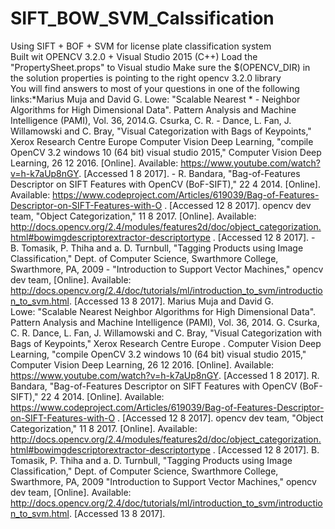 # SIFT_BOW_SVM_Calssification
Using SIFT + BOF + SVM for license plate classification system  
Built wit OPENCV 3.2.0 + Visual Studio 2015 (C++) 
Load the "PropertySheet.props" to Visual studio 
Make sure the $(OPENCV_DIR) in the solution properties is pointing to the right opencv 3.2.0 library  
You will find answers to most of your questions in one of the following links:*Marius Muja and David G. Lowe: "Scalable Nearest *  -  Neighbor Algorithms for High Dimensional Data". Pattern Analysis and Machine Intelligence (PAMI), Vol. 36, 2014.G. Csurka, C. R. -  Dance, L. Fan, J. Willamowski and C. Bray, "Visual Categorization with Bags of Keypoints," Xerox Research Centre Europe    Computer Vision Deep Learning, "compile OpenCV 3.2 windows 10 (64 bit) visual studio 2015," Computer Vision Deep Learning, 26 12 2016. [Online]. Available: https://www.youtube.com/watch?v=h-k7aUp8nGY.  [Accessed 1 8 2017].                                         - R. Bandara, "Bag-of-Features Descriptor on SIFT Features with OpenCV (BoF-SIFT)," 22 4 2014. [Online]. Available: https://www.codeproject.com/Articles/619039/Bag-of-Features-Descriptor-on-SIFT-Features-with-O . [Accessed 12 8 2017].             opencv dev team, "Object Categorization," 11 8 2017. [Online]. Available: http://docs.opencv.org/2.4/modules/features2d/doc/object_categorization.html#bowimgdescriptorextractor-descriptortype . [Accessed 12 8 2017].                                                                                                                            -  B. Tomasik, P. Thiha and a. D. Turnbull, "Tagging Products using Image Classification," Dept. of Computer Science, Swarthmore College, Swarthmore, PA, 2009                                                                                                      -  "Introduction to Support Vector Machines," opencv dev team, [Online]. Available: http://docs.opencv.org/2.4/doc/tutorials/ml/introduction_to_svm/introduction_to_svm.html.  [Accessed 13 8 2017].
    Marius Muja and David G. Lowe: "Scalable Nearest Neighbor Algorithms for High Dimensional Data". Pattern Analysis and Machine Intelligence (PAMI), Vol. 36, 2014.
    G. Csurka, C. R. Dance, L. Fan, J. Willamowski and C. Bray, "Visual Categorization with Bags of Keypoints," Xerox Research Centre Europe .
    Computer Vision Deep Learning, "compile OpenCV 3.2 windows 10 (64 bit) visual studio 2015," Computer Vision Deep Learning, 26 12 2016. [Online]. Available: https://www.youtube.com/watch?v=h-k7aUp8nGY.  [Accessed 1 8 2017].
    R. Bandara, "Bag-of-Features Descriptor on SIFT Features with OpenCV (BoF-SIFT)," 22 4 2014. [Online]. Available: https://www.codeproject.com/Articles/619039/Bag-of-Features-Descriptor-on-SIFT-Features-with-O . [Accessed 12 8 2017].
    opencv dev team, "Object Categorization," 11 8 2017. [Online]. Available: http://docs.opencv.org/2.4/modules/features2d/doc/object_categorization.html#bowimgdescriptorextractor-descriptortype . [Accessed 12 8 2017].
    B. Tomasik, P. Thiha and a. D. Turnbull, "Tagging Products using Image Classification," Dept. of Computer Science, Swarthmore College, Swarthmore, PA, 2009
"Introduction to Support Vector Machines," opencv dev team, [Online]. Available: http://docs.opencv.org/2.4/doc/tutorials/ml/introduction_to_svm/introduction_to_svm.html.  [Accessed 13 8 2017].

